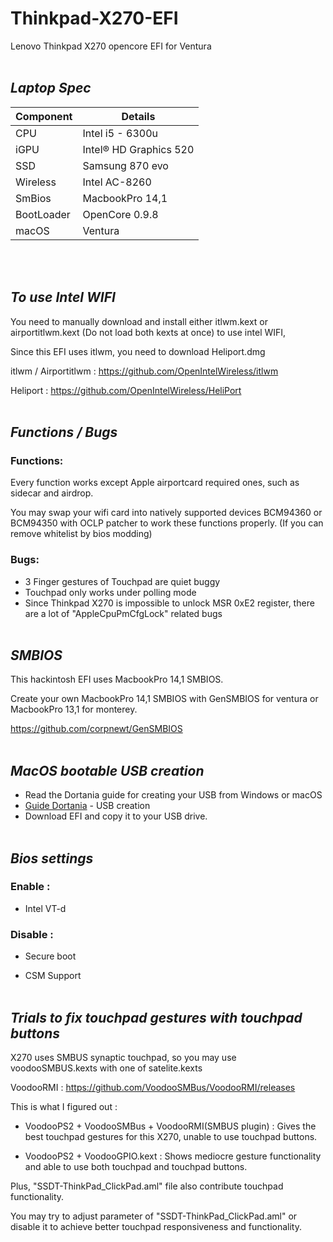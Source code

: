# **Thinkpad-X270-EFI**
Lenovo Thinkpad X270 opencore EFI for Ventura <br><br>


## _Laptop Spec_

| Component        | Details                            |
| ---------------- | ---------------------------------- |
| CPU              | Intel i5 - 6300u                   |
| iGPU             | Intel® HD Graphics 520             |
| SSD              | Samsung 870 evo                    |
| Wireless         | Intel AC-8260                      |
| SmBios           | MacbookPro 14,1                    |
| BootLoader       | OpenCore 0.9.8                     |
| macOS            | Ventura                            |

<br><br>


## _To use Intel WIFI_

You need to manually download and install either itlwm.kext or airportitlwm.kext (Do not load both kexts at once) to use intel WIFI,

Since this EFI uses itlwm, you need to download Heliport.dmg

itlwm / Airportitlwm : https://github.com/OpenIntelWireless/itlwm

Heliport : https://github.com/OpenIntelWireless/HeliPort
<br><br>


## _Functions / Bugs_


### Functions:

Every function works except Apple airportcard required ones, such as sidecar and airdrop. 

You may swap your wifi card into natively supported devices BCM94360 or BCM94350 with OCLP patcher to work these functions properly. (If you can remove whitelist by bios modding)<br>


### Bugs:

- 3 Finger gestures of Touchpad are quiet buggy
- Touchpad only works under polling mode
- Since Thinkpad X270 is impossible to unlock MSR 0xE2 register, there are a lot of "AppleCpuPmCfgLock" related bugs
  <br><br>


## _SMBIOS_

This hackintosh EFI uses MacbookPro 14,1 SMBIOS.

Create your own MacbookPro 14,1 SMBIOS with GenSMBIOS for ventura or MacbookPro 13,1 for monterey.

https://github.com/corpnewt/GenSMBIOS
<br><br>


## _MacOS bootable USB creation_

- Read the Dortania guide for creating your USB from Windows or macOS
- [Guide Dortania](https://dortania.github.io/OpenCore-Install-Guide/installer-guide/) - USB creation
- Download EFI and copy it to your USB drive.
<br><br>


## _Bios settings_


### Enable : 

- Intel VT-d
  <br>

### Disable : 

- Secure boot

- CSM Support
<br><br>
            
## _Trials to fix touchpad gestures with touchpad buttons_

X270 uses SMBUS synaptic touchpad, so you may use voodooSMBUS.kexts with one of satelite.kexts

VoodooRMI : https://github.com/VoodooSMBus/VoodooRMI/releases


This is what I figured out :

- VoodooPS2 + VoodooSMBus + VoodooRMI(SMBUS plugin) : Gives the best touchpad gestures for this X270, unable to use touchpad buttons.

- VoodooPS2 + VoodooGPIO.kext : Shows mediocre gesture functionality and able to use both touchpad and touchpad buttons.
  

Plus, "SSDT-ThinkPad_ClickPad.aml" file also contribute touchpad functionality.

You may try to adjust parameter of "SSDT-ThinkPad_ClickPad.aml" or disable it to achieve better touchpad responsiveness and functionality.

